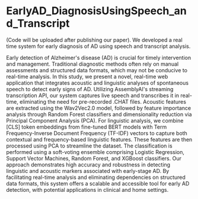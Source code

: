 # EarlyAD_DiagnosisUsingSpeech_and_Transcript
(Code will be uploaded after publishing our paper). We developed a real time system for early diagnosis of AD using speech and transcript analysis.

Early detection of Alzheimer's disease (AD) is crucial for timely intervention and management. Traditional diagnostic methods often rely on manual assessments and structured data formats, which may not be conducive to real-time analysis. In this study, we present a novel, real-time web application that integrates acoustic and linguistic analyses of spontaneous speech to detect early signs of AD. Utilizing AssemblyAI's streaming transcription API, our system captures live speech and transcribes it in real-time, eliminating the need for pre-recorded .CHAT files. Acoustic features are extracted using the Wav2Vec2.0 model, followed by feature importance analysis through Random Forest classifiers and dimensionality reduction via Principal Component Analysis (PCA). For linguistic analysis, we combine [CLS] token embeddings from fine-tuned BERT models with Term Frequency-Inverse Document Frequency (TF-IDF) vectors to capture both contextual and frequency-based linguistic features. These features are then processed using PCA to streamline the dataset. The classification is performed using a soft-voting ensemble comprising Logistic Regression, Support Vector Machines, Random Forest, and XGBoost classifiers. Our approach demonstrates high accuracy and robustness in detecting linguistic and acoustic markers associated with early-stage AD. By facilitating real-time analysis and eliminating dependencies on structured data formats, this system offers a scalable and accessible tool for early AD detection, with potential applications in clinical and home settings.
